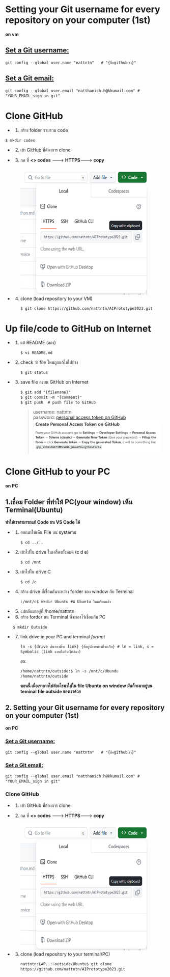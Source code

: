 # Setting your Git username for every repository on your computer (1st)
**on vm**

## [Set a Git username:](https://docs.github.com/en/get-started/getting-started-with-git/setting-your-username-in-git)
```
git config --global user.name "nattntn"   # "{ชื่อgithubเรา}"
```

## [Set a Git email:](https://docs.github.com/en/account-and-profile/setting-up-and-managing-your-personal-account-on-github/managing-email-preferences/setting-your-commit-email-address)
```
git config --global user.email "natthanich.h@kkumail.com" # "YOUR_EMAIL_sign in git"
```

# Clone GitHub 
- 1. สร้าง folder รวบรวม code
```
$ mkdir codes
```
- 2. เข้า GitHub ที่ต้องการ clone
- 3. กด ที่  **<> codes** ---> **HTTPS**---> **copy**
 
     
     <img src="https://github.com/nattntn/AIPrototype2023/blob/main/lecture/clone%20git.png" width="400" height="400" />
- 4. clone (load repository to your VM)
     ```
     $ git clone https://github.com/nattntn/AIPrototype2023.git
     ```
# Up file/code to GitHub on Internet
- 1. แก้ README (ลอง)
     ```
     $ vi README.md
     ```
- 2. check ว่า file ไหนถูกแก้ไขไปบ้าง
     ```
     $ git status
     ```
- 3. save file ลงบน GitHub on Internet
     ```
     $ git add "{filename}"
     $ git commit -m "{comment}"
     $ git push  # push file to GitHub
     ```
     > username: nattntn  
     > password: [personal access token on GitHub](https://stackoverflow.com/questions/68775869/message-support-for-password-authentication-was-removed?fbclid=IwAR0AMgckkSa4nNCk67TvtlVrZLl1LF_t3ssdQ5mq32emEpDgSLTT_LHYLOE)  
     > <img src="https://github.com/nattntn/AIPrototype2023/blob/main/lecture/personal%20access%20token%20on%20github.png" width = "400" heigth="200"/>


# Clone GitHub to your PC
**on PC**
## 1.เชื่อม Folder ที่ทำให้ PC(your window) เห็น Terminal(Ubuntu)
**ทำให้เราสามารถแก้ Code บน VS Code ได้**
- 1. ออกมาให้เห็น File บน systems
     ```
     $ cd ../..
     ```
- 2. เข้าไปใน drive ในเครื่องทั้งหมด (c d e)
     ```
     $ cd /mnt
     ```
 - 3. เข้าไปใน drive C
      ```
      $ cd /c
      ```
 - 4. สร้าง drive ที่เชื่อมกันระหว่าง forder ของ window กับ Terminal
      ```
      :/mnt/c$ mkdir Ubuntu #มี Ubuntu ในเครื่องแล้ว
      ```
 - 5. ``cd``กลับมาอยู่ที่ /home/nattntn
 - 6. สร้าง forder บน Terminal ที่จะเอาไว้เชื่อมกับ PC
   ```
   $ mkdir Outside
   ```
- 7. link drive in your PC and terminal
     *format*
     ```
     ln -s {drive ต้นทางที่จะ link} {ที่อยู่ปลายทางที่จะเก็บ} # ln = link, s = Symbolic (link แบบไม่ย้ายไฟล์มา)
     ```
     *ex.*
     ```
     /home/nattntn/outside:$ ln -s /mnt/c/Ubundu /home/nattntn/outside
     ```
     **ตอนนี้ เมื่อเราลากไฟล์อะไรมาใส่ใน file Ubuntu on window  มันก็จะมาอยู่บน teminal file outside ของเราด้วย**

## 2. Setting your Git username for every repository on your computer (1st)
**on PC**

### [Set a Git username:](https://docs.github.com/en/get-started/getting-started-with-git/setting-your-username-in-git)
```
git config --global user.name "nattntn"   # "{ชื่อgithubเรา}"
```

### [Set a Git email:](https://docs.github.com/en/account-and-profile/setting-up-and-managing-your-personal-account-on-github/managing-email-preferences/setting-your-commit-email-address)
```
git config --global user.email "natthanich.h@kkumail.com" # "YOUR_EMAIL_sign in git"
```

### Clone GitHub 
- 1. เข้า GitHub ที่ต้องการ clone
- 2. กด ที่  **<> codes** ---> **HTTPS**---> **copy**
 
     
     <img src="https://github.com/nattntn/AIPrototype2023/blob/main/lecture/clone%20git.png" width="400" height="400" />
- 3. clone (load repository to your terminal/PC)
     ```
     nattntn:LAP..:~outside/Ubuntu$ git clone https://github.com/nattntn/AIPrototype2023.git
     ```
      
   
     


     
